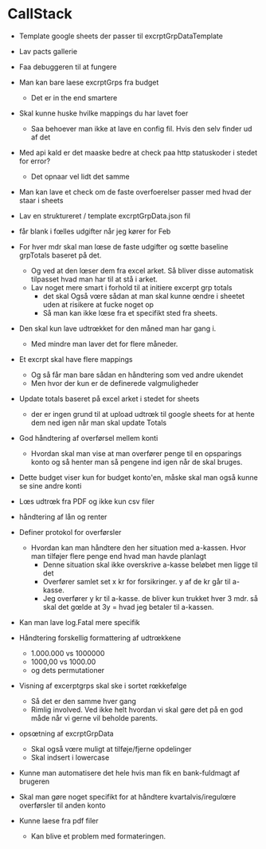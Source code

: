 # CallStack

- Template google sheets der passer til excrptGrpDataTemplate
- Lav pacts gallerie
- Faa debuggeren til at fungere
- Man kan bare laese excrptGrps fra budget
    - Det er in the end smartere
- Skal kunne huske hvilke mappings du har lavet foer
    - Saa behoever man ikke at lave en config fil. Hvis den selv finder ud af det
- Med api kald er det maaske bedre at check paa http statuskoder i stedet for error?
    - Det opnaar vel lidt det samme
- Man kan lave et check om de faste overfoerelser passer med hvad der staar i sheets
- Lav en struktureret / template excrptGrpData.json fil
- får blank i fœlles udgifter når jeg kører for Feb
- For hver mdr skal man lœse de faste udgifter og sœtte baseline grpTotals baseret på det.
  - Og ved at den lœser dem fra excel arket. Så bliver disse automatisk tilpasset hvad man har til at stå i arket.
  - Lav noget mere smart i forhold til at initiere excerpt grp totals
    - det skal Også vœre sådan at man skal kunne œndre i sheetet uden at risikere at fucke noget op
    - Så man kan ikke lœse fra et specifikt sted fra sheets.
- Den skal kun lave udtrœkket for den måned man har gang i.
  - Med mindre man laver det for flere måneder.
- Et excrpt skal have flere mappings
  - Og så får man bare sådan en håndtering som ved andre ukendet
  - Men hvor der kun er de definerede valgmuligheder
- Update totals baseret på excel arket i stedet for sheets
  - der er ingen grund til at upload udtrœk til google sheets for at hente dem ned igen når man skal update Totals
- God håndtering af overførsel mellem konti
  - Hvordan skal man vise at man overfører penge til en opsparings konto og så henter man så pengene ind igen når de skal bruges.
- Dette budget viser kun for budget konto'en, måske skal man også kunne se sine andre konti
- Lœs udtrœk fra PDF og ikke kun csv filer
- håndtering af lån og renter

- Definer protokol for overførsler
  - Hvordan kan man håndtere den her situation med a-kassen. Hvor man tilføjer flere penge end hvad man havde planlagt
    - Denne situation skal ikke overskrive a-kasse beløbet men ligge til det 
    - Overfører samlet set x kr for forsikringer. y af de kr går til a-kasse.
    - Jeg overfører y kr til a-kasse. de bliver kun trukket hver 3 mdr. så skal det gœlde at 3y = hvad jeg betaler til a-kassen.
- Kan man lave log.Fatal mere specifik 
- Håndtering forskellig formattering af udtrœkkene
  - 1.000.000 vs 1000000
  - 1000,00 vs 1000.00
  - og dets permutationer
- Visning af excerptgrps skal ske i sortet rœkkefølge
  - Så det er den samme hver gang
  - Rimlig involved. Ved ikke helt hvordan vi skal gøre det på en god måde når vi gerne vil beholde parents.
- opsœtning af excrptGrpData
  - Skal også vœre muligt at tilføje/fjerne opdelinger
  - Skal indsert i lowercase
- Kunne man automatisere det hele hvis man fik en bank-fuldmagt af brugeren
- Skal man gøre noget specifikt for at håndtere  kvartalvis/iregulœre overførsler til anden konto
- Kunne laese fra pdf filer
    - Kan blive et problem med formateringen.

